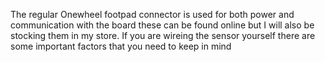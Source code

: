 The regular Onewheel footpad connector is used for both power and communication with the board these can be found online but I will also be stocking them in my store.
If you are wireing the sensor yourself there are some important factors that you need to keep in mind
